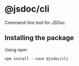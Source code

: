 # @jsdoc/cli

Command-line tool for JSDoc.

## Installing the package

Using npm:

```shell
npm install --save @jsdoc/cli
```
